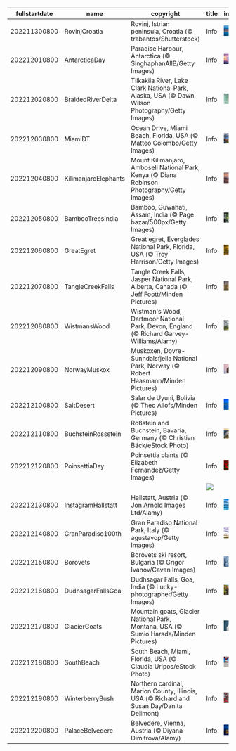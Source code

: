 |fullstartdate|name|copyright|title|image|
|--|--|--|--|--|
202211300800|RovinjCroatia|Rovinj, Istrian peninsula, Croatia (© trabantos/Shutterstock)|Info|![](/en-AU/2022/12/202211300800RovinjCroatia.jpg)|
202212010800|AntarcticaDay|Paradise Harbour, Antarctica (© SinghaphanAllB/Getty Images)|Info|![](/en-AU/2022/12/202212010800AntarcticaDay.jpg)|
202212020800|BraidedRiverDelta|Tlikakila River, Lake Clark National Park, Alaska, USA (© Dawn Wilson Photography/Getty Images)|Info|![](/en-AU/2022/12/202212020800BraidedRiverDelta.jpg)|
202212030800|MiamiDT|Ocean Drive, Miami Beach, Florida, USA (© Matteo Colombo/Getty Images)|Info|![](/en-AU/2022/12/202212030800MiamiDT.jpg)|
202212040800|KilimanjaroElephants|Mount Kilimanjaro, Amboseli National Park, Kenya (© Diana Robinson Photography/Getty Images)|Info|![](/en-AU/2022/12/202212040800KilimanjaroElephants.jpg)|
202212050800|BambooTreesIndia|Bamboo, Guwahati, Assam, India (© Page bazar/500px/Getty Images)|Info|![](/en-AU/2022/12/202212050800BambooTreesIndia.jpg)|
202212060800|GreatEgret|Great egret, Everglades National Park, Florida, USA (© Troy Harrison/Getty Images)|Info|![](/en-AU/2022/12/202212060800GreatEgret.jpg)|
202212070800|TangleCreekFalls|Tangle Creek Falls, Jasper National Park, Alberta, Canada (© Jeff Foott/Minden Pictures)|Info|![](/en-AU/2022/12/202212070800TangleCreekFalls.jpg)|
202212080800|WistmansWood|Wistman's Wood, Dartmoor National Park, Devon, England (© Richard Garvey-Williams/Alamy)|Info|![](/en-AU/2022/12/202212080800WistmansWood.jpg)|
202212090800|NorwayMuskox|Muskoxen, Dovre-Sunndalsfjella National Park, Norway (© Robert Haasmann/Minden Pictures)|Info|![](/en-AU/2022/12/202212090800NorwayMuskox.jpg)|
202212100800|SaltDesert|Salar de Uyuni, Bolivia (© Theo Allofs/Minden Pictures)|Info|![](/en-AU/2022/12/202212100800SaltDesert.jpg)|
202212110800|BuchsteinRossstein|Roßstein and Buchstein, Bavaria, Germany (© Christian Bäck/eStock Photo)|Info|![](/en-AU/2022/12/202212110800BuchsteinRossstein.jpg)|
202212120800|PoinsettiaDay|Poinsettia plants (© Elizabeth Fernandez/Getty Images)|Info|![](/en-AU/2022/12/202212120800PoinsettiaDay.jpg)|
||||![](/en-AU/2022/12/.jpg)|
202212130800|InstagramHallstatt|Hallstatt, Austria (© Jon Arnold Images Ltd/Alamy)|Info|![](/en-AU/2022/12/202212130800InstagramHallstatt.jpg)|
202212140800|GranParadiso100th|Gran Paradiso National Park, Italy (© agustavop/Getty Images)|Info|![](/en-AU/2022/12/202212140800GranParadiso100th.jpg)|
202212150800|Borovets|Borovets ski resort, Bulgaria (© Grigor Ivanov/Cavan Images)|Info|![](/en-AU/2022/12/202212150800Borovets.jpg)|
202212160800|DudhsagarFallsGoa|Dudhsagar Falls, Goa, India (© Lucky-photographer/Getty Images)|Info|![](/en-AU/2022/12/202212160800DudhsagarFallsGoa.jpg)|
202212170800|GlacierGoats|Mountain goats, Glacier National Park, Montana, USA (© Sumio Harada/Minden Pictures)|Info|![](/en-AU/2022/12/202212170800GlacierGoats.jpg)|
202212180800|SouthBeach|South Beach, Miami, Florida, USA (© Claudia Uripos/eStock Photo)|Info|![](/en-AU/2022/12/202212180800SouthBeach.jpg)|
202212190800|WinterberryBush|Northern cardinal, Marion County, Illinois, USA (© Richard and Susan Day/Danita Delimont)|Info|![](/en-AU/2022/12/202212190800WinterberryBush.jpg)|
202212200800|PalaceBelvedere|Belvedere, Vienna, Austria (© Diyana Dimitrova/Alamy)|Info|![](/en-AU/2022/12/202212200800PalaceBelvedere.jpg)|
